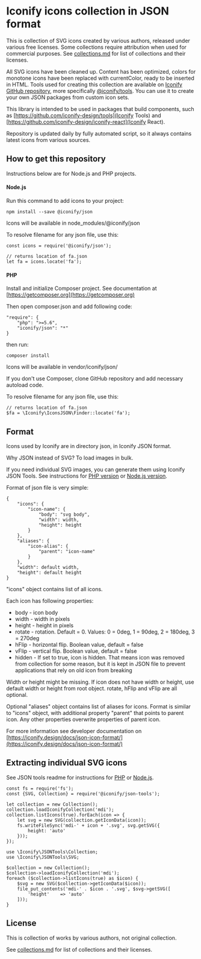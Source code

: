 # Iconify icons collection in JSON format

This is collection of SVG icons created by various authors, released under various free licenses. Some collections require attribution when used for commercial purposes. See [collections.md](./collections.md) for list of collections and their licenses.

All SVG icons have been cleaned up. Content has been optimized, colors for monotone icons have been replaced with currentColor, ready to be inserted in HTML. Tools used for creating this collection are available on [Iconify GitHub repository](https://github.com/iconify-design), more specifically [@iconify/tools](https://github.com/iconify-design/tools). You can use it to create your own JSON packages from custom icon sets.

This library is intended to be used in packages that build components, such as [https://github.com/iconify-design/tools](Iconify Tools) and [https://github.com/iconify-design/iconify-react](Iconify React).

Repository is updated daily by fully automated script, so it always contains latest icons from various sources.


## How to get this repository

Instructions below are for Node.js and PHP projects.


#### Node.js

Run this command to add icons to your project:

```
npm install --save @iconify/json
```

Icons will be available in node_modules/@iconify/json

To resolve filename for any json file, use this:

```
const icons = require('@iconify/json');

// returns location of fa.json
let fa = icons.locate('fa');
```


#### PHP

Install and initialize Composer project. See documentation at [https://getcomposer.org](https://getcomposer.org)

Then open composer.json and add following code:

```
"require": {
    "php": ">=5.6",
    "iconify/json": "*"
}
```

then run:

```
composer install
```

Icons will be available in vendor/iconify/json/

If you don't use Composer, clone GitHub repository and add necessary autoload code.

To resolve filename for any json file, use this:

```
// returns location of fa.json
$fa = \Iconify\IconsJSON\Finder::locate('fa');
```


## Format

Icons used by Iconify are in directory json, in Iconify JSON format.

Why JSON instead of SVG? To load images in bulk. 

If you need individual SVG images, you can generate them using Iconify JSON Tools. See instructions for [PHP version](https://github.com/iconify-design/json-tools.php) or [Node.js version](https://github.com/iconify-design/json-tools.js).


Format of json file is very simple:

```
{
    "icons": {
        "icon-name": {
            "body": "svg body",
            "width": width,
            "height": height
        }
    },
    "aliases": {
        "icon-alias": {
            "parent": "icon-name"
        }
    },
    "width": default width,
    "height": default height
}
```

"icons" object contains list of all icons.

Each icon has following properties:
* body - icon body
* width - width in pixels
* height - height in pixels
* rotate - rotation. Default = 0. Values: 0 = 0deg, 1 = 90deg, 2 = 180deg, 3 = 270deg
* hFlip - horizontal flip. Boolean value, default = false
* vFlip - vertical flip. Boolean value, default = false
* hidden - If set to true, icon is hidden. That means icon was removed from collection for some reason, but it is kept in JSON file to prevent applications that rely on old icon from breaking

Width or height might be missing. If icon does not have width or height, use default width or height from root object.
rotate, hFlip and vFlip are all optional.

Optional "aliases" object contains list of aliases for icons. Format is similar to "icons" object, with additional property "parent" that points to parent icon. Any other properties overwrite properties of parent icon.

For more information see developer documentation on [https://iconify.design/docs/json-icon-format/](https://iconify.design/docs/json-icon-format/)


## Extracting individual SVG icons

See JSON tools readme for instructions for [PHP](https://github.com/iconify-design/json-tools.php) or [Node.js](https://github.com/iconify-design/json-tools.js).

```
const fs = require('fs');
const {SVG, Collection} = require('@iconify/json-tools');

let collection = new Collection();
collection.loadIconifyCollection('mdi');
collection.listIcons(true).forEach(icon => {
    let svg = new SVG(collection.getIconData(icon));
    fs.writeFileSync('mdi-' + icon + '.svg', svg.getSVG({
        height: 'auto'
    }));
});
```

```
use \Iconify\JSONTools\Collection;
use \Iconify\JSONTools\SVG;

$collection = new Collection();
$collection->loadIconifyCollection('mdi');
foreach ($collection->listIcons(true) as $icon) {
    $svg = new SVG($collection->getIconData($icon));
    file_put_contents('mdi-' . $icon . '.svg', $svg->getSVG([
        'height'    => 'auto'
    ]));
}
```


## License

This is collection of works by various authors, not original collection.

See [collections.md](./collections.md) for list of collections and their licenses.
